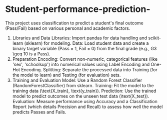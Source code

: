 # Student-performance-prediction-

This project uses classification to predict a student's final outcome (Pass/Fail) based on various personal and academic factors.
1. Libraries and Data
Libraries: Import pandas for data handling and scikit-learn (sklearn) for modeling.
Data: Load student data and create a binary target variable (Pass = 1, Fail = 0) from the final grade (e.g., G3 \geq 10 is a Pass).
2. Preparation
Encoding: Convert non-numeric, categorical features (like 'sex', 'schoolsup') into numerical values using Label Encoding and One-Hot Encoding.
Splitting: Separate the processed data into Training (for the model to learn) and Testing (for evaluation) sets.
3. Training and Evaluation
Model: Use a Random Forest Classifier (RandomForestClassifier) from sklearn.
Training: Fit the model to the training data (\text{X\_train}, \text{y\_train}).
Prediction: Use the trained model to predict outcomes on the unseen test data (\text{X\_test}).
Evaluation: Measure performance using Accuracy and a Classification Report (which details Precision and Recall) to assess how well the model predicts Passes and Fails.
